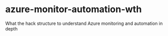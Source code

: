 # azure-monitor-automation-wth
What the hack structure to understand Azure monitoring and automation in depth
